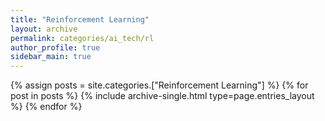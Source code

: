 ```yaml
---
title: "Reinforcement Learning"
layout: archive
permalink: categories/ai_tech/rl
author_profile: true
sidebar_main: true
---
```



{% assign posts = site.categories.["Reinforcement Learning"] %}
{% for post in posts %} {% include archive-single.html type=page.entries_layout %} {% endfor %}